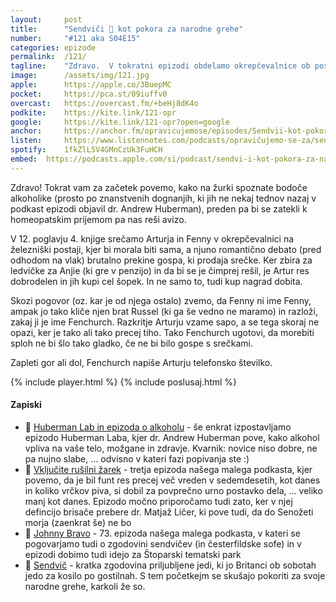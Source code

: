 ```yaml
---
layout: 	post
title:  	"Sendviči 🥪 kot pokora za narodne grehe"
number: 	"#121 aka S04E15"
categories:	epizode
permalink:	/121/
tagline: 	"Zdravo.  V tokratni epizodi obdelamo okrepčevalnice ob postajah, sendviče, srečke, Fenny, ki ji v resnci ime Fenchurch in povemo, da Artur dobi ... kvarnik: telefonsko številko."
image:		/assets/img/121.jpg
apple:		https://apple.co/3BuepMC
pocket:		https://pca.st/09iuffv0
overcast:	https://overcast.fm/+beHj8dK4o
podkite:	https://kite.link/121-opr
google:		https://kite.link/121-opr?open=google
anchor:		https://anchor.fm/opravicujemose/episodes/Sendvii-kot-pokora-za-narodne-grehe-e1o19hg
listen:		https://www.listennotes.com/podcasts/opravičujemo-se-za/sendviči-kot-pokora-za-W-feEju_gRz/embed/
spotify:	1fkZlL5V4GMnCzUk3FuHCH
embed:	https://podcasts.apple.com/si/podcast/sendvi-i-kot-pokora-za-narodne-grehe/id1514750013?i=1000579884946
---
```


Zdravo! Tokrat vam za začetek povemo, kako na žurki spoznate bodoče alkoholike (prosto po znanstvenih dognanjih, ki jih ne nekaj tednov nazaj v podkast epizodi objavil dr. Andrew Huberman), preden pa bi se zatekli k homeopatskim prijemom pa nas reši avizo. 

V 12. poglavju 4. knjige srečamo Arturja in Fenny v okrepčevalnici na železniški postaji, kjer bi morala biti sama, a njuno romantično debato (pred odhodom na vlak) brutalno prekine gospa, ki prodaja srečke. Ker zbira za ledvičke za Anjie (ki gre v penzijo) in da bi se je čimprej rešil, je Artur res dobrodelen in jih kupi cel šopek. In ne samo to, tudi kup nagrad dobita. 

Skozi pogovor (oz. kar je od njega ostalo) zvemo, da Fenny ni ime Fenny, ampak jo tako kliče njen brat Russel (ki ga še vedno ne maramo) in razloži, zakaj ji je ime Fenchurch. Razkritje Arturju vzame sapo, a se tega skoraj ne opazi, ker je tako ali tako precej tiho. Tako Fenchurch ugotovi, da morebiti sploh ne bi šlo tako gladko, če ne bi bilo gospe s srečkami. 

Zapleti gor ali dol, Fenchurch napiše Arturju telefonsko številko. 

{% include player.html %}
{% include poslusaj.html %}

<!--break-->

#### Zapiski

- 🍷 [Huberman Lab in epizoda o alkoholu](https://hubermanlab.com/what-alcohol-does-to-your-body-brain-health/) - še enkrat izpostavljamo epizodo Huberman Laba, kjer dr. Andrew Huberman pove, kako alkohol vpliva na vaše telo, možgane in zdravje. Kvarnik: novice niso dobre, ne pa nujno slabe, ... odvisno v kateri fazi popivanja ste :) 
- 🔦 [Vključite rušilni žarek](https://opravicujemo.se/003/) - tretja epizoda našega malega podkasta, kjer povemo, da je bil funt res precej več vreden v sedemdesetih, kot danes in koliko vrčkov piva, si dobil za povprečno urno postavko dela, ... veliko manj kot danes. Epizodo močno priporočamo tudi zato, ker v njej defincijo brisače prebere dr. Matjaž Ličer, ki pove tudi, da do Senožeti morja (zaenkrat še) ne bo
- 🎡 [Johnny Bravo](https://opravicujemo.se/073/) - 73. epizoda našega malega podkasta, v kateri se pogovarjamo tudi o zgodovini sendvičev (in česterfildske sofe) in v epizodi dobimo tudi idejo za Štoparski tematski park
- 🥪 [Sendvič](https://en.wikipedia.org/wiki/Sandwich) - kratka zgodovina priljubljene jedi, ki jo Britanci ob sobotah jedo za kosilo po gostilnah. S tem početkejm se skušajo pokoriti za svoje narodne grehe, karkoli že so. 